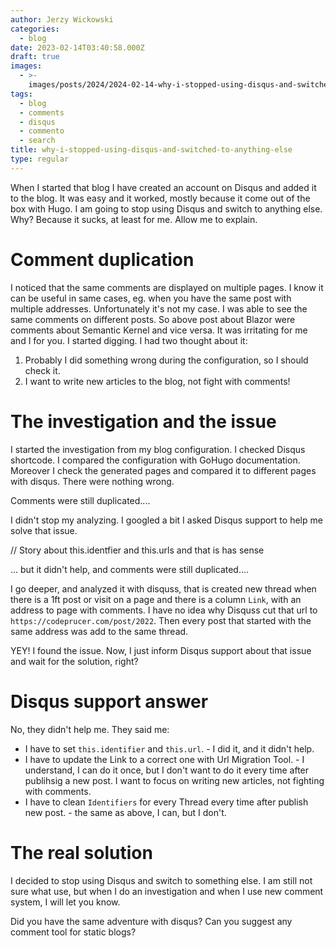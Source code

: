 ```yaml
---
author: Jerzy Wickowski
categories:
  - blog
date: 2023-02-14T03:40:58.000Z
draft: true
images:
  - >-
    images/posts/2024/2024-02-14-why-i-stopped-using-disqus-and-switched-to-anything-else.jpg
tags:
  - blog
  - comments
  - disqus
  - commento
  - search
title: why-i-stopped-using-disqus-and-switched-to-anything-else
type: regular
---
```


When I started that blog I have created an account on Disqus and added it to the blog. It was easy and it worked, mostly because it come out of the box with Hugo. 
I am going to stop using Disqus and switch to anything else. Why? Because it sucks, at least for me. Allow me to explain.

# Comment duplication
I noticed that the same comments are displayed on multiple pages. I know it can be useful in same cases, eg. when you have the same post with multiple addresses. Unfortunately it's not my case. I was able to see the same comments on different posts. So above post about Blazor were comments about Semantic Kernel and vice versa. It was irritating for me and I for you. I started digging.
I had two thought about it:
1. Probably I did something wrong during the configuration, so I should check it.
2. I want to write new articles to the blog, not fight with comments! 

# The investigation and the issue
I started the investigation from my blog configuration. I checked Disqus shortcode. I compared the configuration with GoHugo documentation. Moreover I check the generated pages and compared it to different pages with disqus. There were nothing wrong. 

Comments were still duplicated....

I didn't stop my analyzing. I googled a bit I asked Disqus support to help me solve that issue. 

// Story about this.identfier and this.urls and that is has sense

... but it didn't help, and comments were still duplicated....

I go deeper, and analyzed it with disquss, that is created new thread when there is a 1ft post or visit on a page and there is a column `Link`, with an address to page with comments. I have no idea why Disquss cut that url to `https://codeprucer.com/post/2022`. Then every post that started with the same address was add to the same thread. 


YEY! I found the issue. Now, I just inform Disqus support about that issue and wait for the solution, right? 

# Disqus support answer

No, they didn't help me. They said me:
- I have to set `this.identifier` and `this.url`. - I did it, and it didn't help.
- I have to  update the Link to a correct one with Url Migration Tool. - I understand, I can do it once, but I don't want to do it every time after publihsig a new post. I want to focus on writing new articles, not fighting with comments.
- I have to clean `Identifiers` for every Thread every time after publish new post. - the same as above, I can, but I don't.


# The real solution
I decided to stop using Disqus and switch to something else. I am still not sure what use, but when I do an investigation and when I use new comment system, I will let you know. 

Did you have the same adventure with disqus? Can you suggest any comment tool for static blogs?




